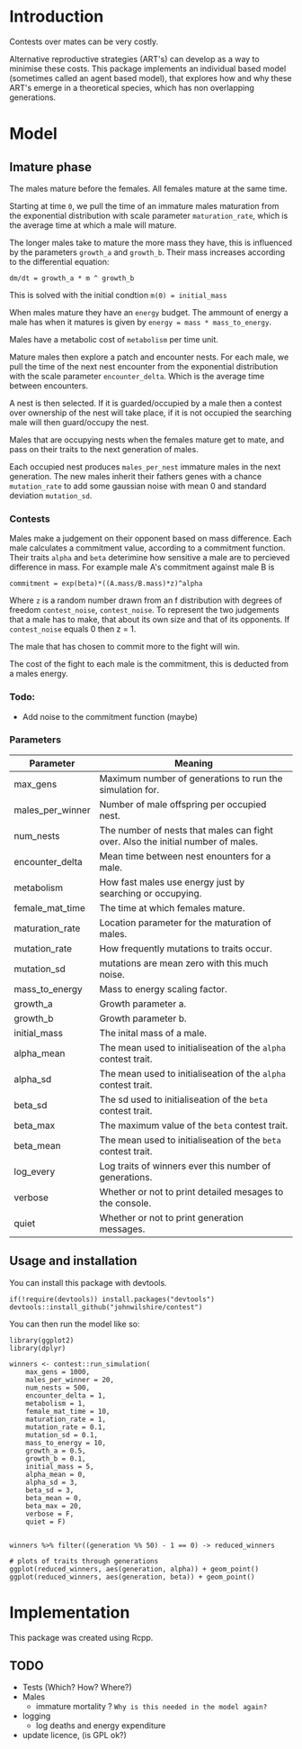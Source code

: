 # Introduction
Contests over mates can be very costly.

Alternative reproductive strategies (ART's) can develop as a way to minimise these costs.
This package implements an individual based model (sometimes called an agent based model),
that explores how and why these ART's emerge in a theoretical species, which has non overlapping
generations.

# Model
## Imature phase

The males mature before the females. All females mature at the same time. 

Starting at time `0`, we pull the time of an immature males maturation from
the exponential distribution with scale parameter `maturation_rate`, which is the average time at which a male will mature.

The longer males take to mature the more mass they have, this is influenced by
the parameters `growth_a` and `growth_b`.
Their mass increases according to the differential equation: 
```
dm/dt = growth_a * m ^ growth_b
```
This is solved with the initial condtion `m(0) = initial_mass`

When males mature they have an `energy` budget. The ammount of energy a male has
when it matures is given by `energy = mass * mass_to_energy`.

Males have a metabolic cost of `metabolism` per time unit.

Mature males then explore a patch and encounter nests.
For each male, we pull the time of the next nest 
encounter from the exponential distribution
with the scale parameter `encounter_delta`. Which is the average time between encounters. 

A nest is then selected. If it is guarded/occupied by a male then a contest over ownership of the nest will take place, if it is not occupied the searching male will then guard/occupy the nest.

Males that are occupying nests when the females mature get to mate, and pass on their
traits to the next generation of males.

Each occupied nest produces `males_per_nest` immature males in the next generation.
The new males inherit their fathers genes with a chance `mutation_rate` to add some gaussian noise with mean 0 and standard deviation `mutation_sd`.

### Contests

Males make a judgement on their opponent based on mass difference. 
Each male calculates a commitment value, according to a commitment function.
Their traits
`alpha` and `beta` deterimine how sensitive a male are to percieved difference in mass.
For example male A's commitment against male B is

```
commitment = exp(beta)*((A.mass/B.mass)*z)^alpha
```
Where `z` is a random number drawn from an f distribution with degrees of freedom `contest_noise`, `contest_noise`. To represent the two judgements that a male has to make, that about its own size and that of its opponents.
If `contest_noise` equals 0 then z = 1.

The male that has chosen to commit more to the fight will win.

The cost of the fight to each male is the commitment, this is deducted from 
a males energy.

### Todo:
* Add noise to the commitment function (maybe)


### Parameters

Parameter         | Meaning
------------------|-------------------------------------------------------
max_gens          | Maximum number of generations to run the simulation for. 
males_per_winner  | Number of male offspring per occupied nest.
num_nests         | The number of nests that males can fight over. Also the initial number of males.
encounter_delta   | Mean time between nest enounters for a male.
metabolism        | How fast males use energy just by searching or occupying.
female_mat_time   | The time at which females mature.
maturation_rate   | Location parameter for the maturation of males.
mutation_rate     | How frequently mutations to traits occur.
mutation_sd       | mutations are mean zero with this much noise.
mass_to_energy    | Mass to energy scaling factor.
growth_a          | Growth parameter a.
growth_b          | Growth parameter b.
initial_mass      | The inital mass of a male.
alpha_mean        | The mean used to initialiseation of the `alpha` contest trait.
alpha_sd          | The mean used to initialiseation of the `alpha` contest trait.
beta_sd           | The sd used to initialiseation of the `beta` contest trait.
beta_max          | The maximum value of the `beta` contest trait.
beta_mean         | The mean used to initialiseation of the `beta` contest trait.
log_every         | Log traits of winners ever this number of generations. 
verbose           | Whether or not to print detailed mesages to the console.
quiet             | Whether or not to print generation messages.

## Usage and installation
You can install this package with devtools.

```{r}
if(!require(devtools)) install.packages("devtools")
devtools::install_github("johnwilshire/contest")
```

You can then run the model like so:

```{R}
library(ggplot2)
library(dplyr)

winners <- contest::run_simulation(
    max_gens = 1000,
    males_per_winner = 20,
    num_nests = 500,
    encounter_delta = 1,
    metabolism = 1,
    female_mat_time = 10, 
    maturation_rate = 1,
    mutation_rate = 0.1,
    mutation_sd = 0.1,
    mass_to_energy = 10,
    growth_a = 0.5,
    growth_b = 0.1,
    initial_mass = 5,
    alpha_mean = 0,
    alpha_sd = 3,
    beta_sd = 3,
    beta_mean = 0,
    beta_max = 20,
    verbose = F,
    quiet = F)


winners %>% filter((generation %% 50) - 1 == 0) -> reduced_winners

# plots of traits through generations
ggplot(reduced_winners, aes(generation, alpha)) + geom_point()
ggplot(reduced_winners, aes(generation, beta)) + geom_point()
```

# Implementation
This package was created using Rcpp.

## TODO
* Tests (Which? How? Where?)
* Males
    * immature mortality ? `Why is this needed in the model again?` 
* logging
    * log deaths and energy expenditure
* update licence, (is GPL ok?)
